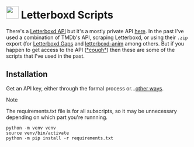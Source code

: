 # <img src='https://a.ltrbxd.com/logos/letterboxd-decal-dots-pos-rgb-500px.png' height='34' /> Letterboxd Scripts

There's a [Letterboxd API](https://api-docs.letterboxd.com/) but it's a mostly private API [here](https://letterboxd.com/api-beta/). In the past I've used a combination of TMDb's API, scraping Letterboxd, or using their `.zip` export (for [Letterboxd Gaps](https://alexbeals.com/projects/letterboxd/) and [letterboxd-anim](https://github.com/dado3212/letterboxd-anim) among others. But if you happen to get access to the API ([\*cough\*](#notyet)) then these are some of the scripts that I've used in the past.

## Installation

Get an API key, either through the formal process or...[other ways](#notyet).

> [!NOTE]  
> The requirements.txt file is for all subscripts, so it may be unnecessary depending on which part you're runnning.

```
python -m venv venv
source venv/bin/activate
python -m pip install -r requirements.txt
```

